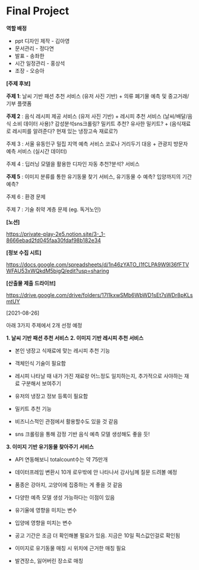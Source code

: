 # Final Project

**역할 배정**

- ppt 디자인 제작 - 김아영
- 문서관리 - 정다연
- 발표 - 송좌한
- 시간 일정관리 - 홍상석
- 조장 - 오승아



**[주제 후보]**

**주제 1**: 날씨 기반 패션 추천 서비스 (유저 사진 기반) + 의류 폐기물 예측 및 중고거래/기부 플랫폼

**주제 2** : 음식 레시피 제공 서비스 (유저 사진 기반) + 레시피 추천 서비스 (날씨/배달/음식 소비 데이터 사용)? 감성분석sns크롤링? 밀키트 추천? 유사한 밀키트? + (음식재료로 레시피를 알려준다? 현재 있는 냉장고속 재료로?)

주제 3 : 서울 유동인구 밀집 지역 예측 서비스 코로나 거리두기 대응 + 관광지 방문자 예측 서비스 (실시간 데이터) 

주제 4 : 딥러닝 모델을 활용한 디자인 자동 추천?분석? 서비스

**주제 5** : 이미지 분류를 통한 유기동물 찾기 서비스, 유기동물 수 예측? 입양까지의 기간 예측?

주제 6 : 환경 문제

주제 7 : 기술 취약 계층 문제 (eg. 독거노인)



**[노션]**

https://private-play-2e5.notion.site/3-_1-8666ebad2fd045faa30fdaf98b182e34



**[정보 수집 시트]**

https://docs.google.com/spreadsheets/d/1n46zYATO_I1fCLPA9W9I36fFTVWFAU53xWQkdM5bigQ/edit?usp=sharing



**[산출물 제출 드라이브]**

https://drive.google.com/drive/folders/17l1kxwSMb6WbWD1sEt7sWDr8pKLsmtUY



[2021-08-26]

아래 3가지 주제에서 2개 선정 예정

**1. 날씨 기반 패션 추천 서비스**
**2. 이미지 기반 레시피 추천 서비스**

- 본인 냉장고 식재료에 맞는 레시피 추천 기능

- 객체인식 기술이 필요함

- 레시피 나타날 때 내가 가진 재료랑 어느정도 일치하는지, 추가적으로 사야하는 재료 구분해서 보여주기

- 유저의 냉장고 정보 등록이 필요함

- 밀키트 추천 기능

- 비즈니스적인 관점에서 활용할수도 있을 것 같음

- sns 크롤링을 통해 감정 기반 음식 예측 모델 생성해도 좋을 듯!

**3. 이미지 기반 유기동물 찾아주기 서비스**

- API 연동해보니 totalcount수는 약 75만개

- 데이터프레임 변환시 10개 로우밖에 안 나타나서 강사님께 질문 드려볼 예정

- 품종은 강아지, 고양이에 집중하는 게 좋을 것 같음
- 다양한 예측 모델 생성 가능하다는 이점이 있음

- 유기율에 영향을 미치는 변수
- 입양에 영향을 미치는 변수

- 공고 기간은 조금 더 확인해볼 필요가 있음. 지금은 10일 픽스값인걸로 확인됨

- 이미지로 유기동물 매칭 시 위치에 근거한 매칭 필요

- 발견장소, 잃어버린 장소로 매칭
